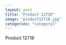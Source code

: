 ```yaml
---
layout: post
title: "Product 12718"
image: "product12718.jpg"
categories: "category1"
---
```

Product 12718
